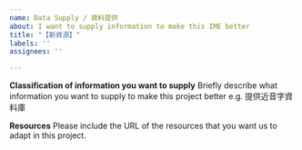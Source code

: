 ```yaml
---
name: Data Supply / 資料提供
about: I want to supply information to make this IME better
title: "【新資源】"
labels: ''
assignees: ''

---
```


**Classification of information you want to supply**
Briefly describe what information you want to supply to make this project better
e.g. 提供近音字資料庫 

**Resources**
Please include the URL of the resources that you want us to adapt in this project.

